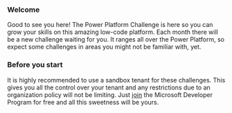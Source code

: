 ### Welcome

Good to see you here! The Power Platform Challenge is here so you can grow your skills on this amazing low-code platform.
Each month there will be a new challenge waiting for you. It ranges all over the Power Platform, so expect some challenges in areas you might not be familiar with, yet.

### Before you start
It is highly recommended to use a sandbox tenant for these challenges. This gives you all the control over your tenant and any restrictions due to an organization policy will not be limiting.
Just [join](https://developer.microsoft.com/en-us/microsoft-365/dev-program) the Microsoft Developer Program for free and all this sweetness will be yours.